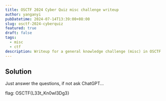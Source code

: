 ```yaml
---
title: OSCTF 2024 Cyber Quiz misc challenge writeup
author: yanganyi
pubDatetime: 2024-07-14T13:39:00+08:00
slug: osctf-2024-cyberquiz
featured: true
draft: false
tags:
  - misc
  - ctf
description: Writeup for a general knowledge challenge (misc) in OSCTF 2024
---
```



## Solution

Just answer the questions, if not ask ChatGPT...

flag: OSCTF{L33t_Kn0wl3Dg3}